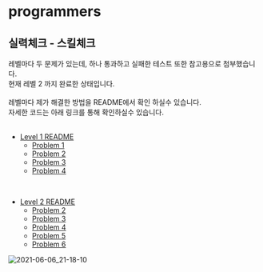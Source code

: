 # programmers
## 실력체크 - 스킬체크
레벨마다 두 문제가 있는데, 하나 통과하고 실패한 테스트 또한 참고용으로 첨부했습니다. <br>
현재 레벨 2 까지 완료한 상태입니다. <br>
<br>
레벨마다 제가 해결한 방법을 README에서 확인 하실수 있습니다. <br>
자세한 코드는 아래 링크를 통해 확인하실수 있습니다. <br>
<br>

- [Level 1 README](https://github.com/kyu-kim-kr/programmers/tree/master/src/skillcheck/levelone)
  * [Problem 1](https://github.com/kyu-kim-kr/programmers/blob/master/src/skillcheck/levelone/Problem1.java)
  * [Problem 2](https://github.com/kyu-kim-kr/programmers/blob/master/src/skillcheck/levelone/Problem2.java)
  * [Problem 3](https://github.com/kyu-kim-kr/programmers/blob/master/src/skillcheck/levelone/Problem3.java)
  * [Problem 4](https://github.com/kyu-kim-kr/programmers/blob/master/src/skillcheck/levelone/Problem4.java)
  
<br>

- [Level 2 README](https://github.com/kyu-kim-kr/programmers/tree/master/src/skillcheck/leveltwo)
  * [Problem 2](https://github.com/kyu-kim-kr/programmers/blob/master/src/skillcheck/leveltwo/Problem2.java)
  * [Problem 3](https://github.com/kyu-kim-kr/programmers/blob/master/src/skillcheck/leveltwo/Problem3.java)
  * [Problem 4](https://github.com/kyu-kim-kr/programmers/blob/master/src/skillcheck/leveltwo/Problem4.java)
  * [Problem 5](https://github.com/kyu-kim-kr/programmers/blob/master/src/skillcheck/leveltwo/Problem5.java)
  * [Problem 6](https://github.com/kyu-kim-kr/programmers/blob/master/src/skillcheck/leveltwo/Problem6.java)


![2021-06-06_21-18-10](https://user-images.githubusercontent.com/59721293/120919251-b54a1c00-c70c-11eb-8d22-128827eb450e.jpg)





